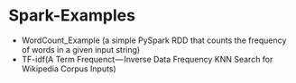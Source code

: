 # Spark-Examples
- WordCount_Example (a simple PySpark RDD that counts the frequency of words in a given input string)
- TF-idf(A Term Frequenct — Inverse Data Frequency KNN Search for Wikipedia Corpus Inputs)
